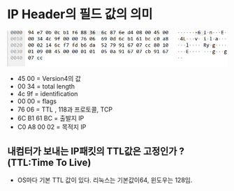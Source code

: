 # IP Header의 필드 값의 의미
![packet.PNG](./packet.PNG)
- 45 00 = Version4의 값
- 00 34 = total length
- 4c 9f = identification
- 00 00 = flags
- 76 06 = TTL , 118과 프로토콜, TCP
- 6C B1 61 BC = 출발지 IP
- C0 A8 00 02 = 목적지 IP

## 내컴터가 보내는 IP패킷의 TTL값은 고정인가 ? (TTL:Time To Live)
- OS마다 기본 TTL 값이 있다. 리눅스는 기본값이64, 윈도우는 128임.




